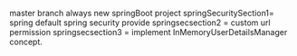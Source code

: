 master branch always new springBoot project 
springSecuritySection1= spring default spring security provide
springsecsection2 = custom url permission
springsecsection3 = implement InMemoryUserDetailsManager concept. 
